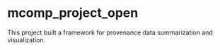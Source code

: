 # mcomp_project_open

This project built a framework for provenance data summarization and visualization.
